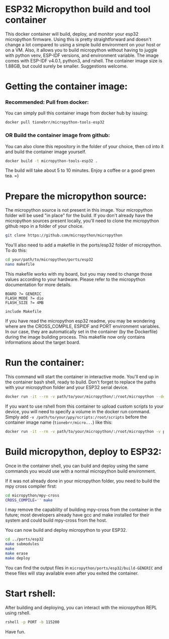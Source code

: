 # ESP32 Micropython build and tool container
This docker container will build, deploy, and monitor your esp32 micropython firmware. Using this is pretty straightforward and doesn't change a lot compared to using a simple build environment on your host or on a VM. Also, it allows you to build micropython without having to juggle with python venv, ESP-IDF versions, and environment variable.
The image comes with ESP-IDF v4.0.1, python3, and rshell. The container image size is 1.88GB, but could surely be smaller. Suggestions welcome.

# Getting the container image:
### Recommended: Pull from docker:
You can simply pull this container image from docker hub by issuing:
```zsh
docker pull tionebrr/micropython-tools-esp32
```
### OR Build the container image from github:
You can also clone this repository in the folder of your choice, then cd into it and build the container image yourself.
```zsh
docker build -t micropython-tools-esp32 .
```
The build will take about 5 to 10 minutes. Enjoy a coffee or a good green tea. =)

# Prepare the micropython source:
The micropython source is not present in this image. Your micropython folder will be used "in place" for the build. If you don't already have the micropython sources present locally, you'll need to clone the micropython github repo in a folder of your choice.
```zsh
git clone https://github.com/micropython/micropython
```
You'll also need to add a makefile in the ports/esp32 folder of micropython.
To do this:
```zsh
cd your/path/to/micropython/ports/esp32
nano makefile
```
This makefile works with my board, but you may need to change those values according to your hardware. Please refer to the micropython documentation for more details.
```make
BOARD ?= GENERIC
FLASH_MODE ?= dio
FLASH_SIZE ?= 4MB

include Makefile
```
If you have read the micropython esp32 readme, you may be wondering where are the CROSS_COMPILE, ESPIDF and PORT environment variables. In our case, they are automatically set in the container (by the Dockerfile) during the image building process. This makefile now only contains informations about the target board.

# Run the container:
This command will start the container in interactive mode. You'll end up in the container bash shell, ready to build. Don't forget to replace the paths with your micropython folder and your ESP32 serial device.
```zsh
docker run -it --rm -v path/to/your/micropython/:/root/micropython --device=/dev/ttyUSBx:/dev/ttyESP tionebrr/micropython-tools-esp32 
```
If you want to use rshell from this container to upload custom scripts to your device, you will need to specify a volume in the docker run command. Simply add `-v /path/to/your/µpy/scripts:/root/scripts` before the container image name (`tionebrr/micro...`) like this:
```zsh
docker run -it --rm -v path/to/your/micropython/:/root/micropython -v path/to/your/micropython-scripts:/root/scripts --device=/dev/ttyUSBx:/dev/ttyESP tionebrr/micropython-tools-esp32 
```
# Build micropython, deploy to ESP32:
Once in the container shell, you can build and deploy using the same commands you would use with a normal micropython build environment.

If it was not already done in your micropython folder, you need to build the mpy cross compiler first:
```zsh
cd micropython/mpy-cross
CROSS_COMPILE='' make
```
I may remove the capability of building mpy-cross from the container in the future; most developers already have gcc and make installed for their system and could build mpy-cross from the host.

You can now build and deploy micropython to your ESP32.
```zsh
cd ../ports/esp32
make submodules
make
make erase
make deploy
```
You can find the output files in `micropython/ports/esp32/build-GENERIC` and these files will stay available even after you exited the container.

# Start rshell: 
After building and deploying, you can interact with the micropython REPL using rshell.
```zsh
rshell -p PORT -b 115200
```

Have fun.

